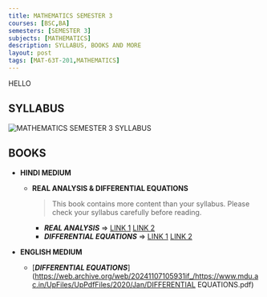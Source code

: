 ```yaml
---
title: MATHEMATICS SEMESTER 3
courses: [BSC,BA]
semesters: [SEMESTER 3]
subjects: [MATHEMATICS]
description: SYLLABUS, BOOKS AND MORE
layout: post
tags: [MAT-63T-201,MATHEMATICS]
---
```


HELLO
## SYLLABUS
![MATHEMATICS SEMESTER 3 SYLLABUS ](https://assets.edumate.life/dl/id/212/photo_1756298698.jpg)

## BOOKS

- **HINDI MEDIUM**
  
  - **REAL ANALYSIS & DIFFERENTIAL EQUATIONS**
     > This book contains more content than your syllabus. Please check your syllabus carefully before reading.
     - ***REAL ANALYSIS*** => [LINK 1](https://web.archive.org/web/20250827131255if_/https://assets.edumate.life/dl/id/214/Real_ANALYSIC___DIFFERENTIALEQUATION.pdf)    [LINK 2](https://assets.edumate.life/dl/id/214/Real_ANALYSIC___DIFFERENTIALEQUATION.pdf)
     - ***DIFFERENTIAL EQUATIONS*** => [LINK 1](https://assets.edumate.life/dl/id/216/MT05.pdf)  [LINK 2](https://web.archive.org/web/20220130213158if_/http://assets.vmou.ac.in/MT05.pdf)
      
- **ENGLISH MEDIUM**
    - [***DIFFERENTIAL EQUATIONS***](https://web.archive.org/web/20241107105931if_/https://www.mdu.ac.in/UpFiles/UpPdfFiles/2020/Jan/DIFFERENTIAL EQUATIONS.pdf)
